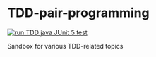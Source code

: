 # TDD-pair-programming
[![run TDD java JUnit 5 test](https://github.com/Kalle-Rei/TDD-pair-programming/actions/workflows/maven.yml/badge.svg)](https://github.com/Kalle-Rei/TDD-pair-programming/actions/workflows/maven.yml)



Sandbox for various TDD-related topics 
